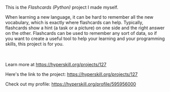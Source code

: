 This is the *Flashcards (Python)* project I made myself.


<p>When learning a new language, it can be hard to remember all the new vocabulary, which is exactly where flashcards can help. Typically, flashcards show a hint (a task or a picture) on one side and the right answer on the other. Flashcards can be used to remember any sort of data, so if you want to create a useful tool to help your learning and your programming skills, this project is for you.</p><br/><br/>Learn more at <a href="https://hyperskill.org/projects/127?utm_source=ide&utm_medium=ide&utm_campaign=ide&utm_content=project-card">https://hyperskill.org/projects/127</a>

Here's the link to the project: https://hyperskill.org/projects/127

Check out my profile: https://hyperskill.org/profile/595956000